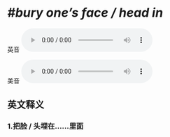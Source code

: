 # ***\#bury one’s face / head in*** 
英音
<audio src="./media/bury oneself in,bury one’s face,bury one’s head in1_AAC.aac" controls="controls"></audio>

美音
<audio src="./media/bury one’s face in,bury one’s head in2_AAC.aac" controls="controls"></audio>



  

英文释义
---
### 1.**把脸 / 头埋在……里面**  


